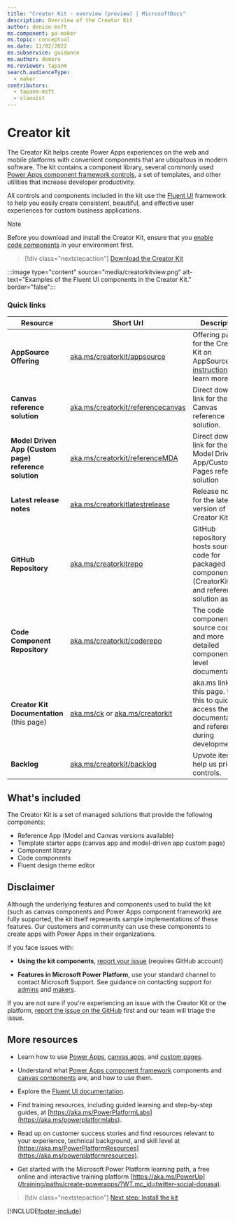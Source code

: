 ```yaml
---
title: "Creator Kit - overview (preview) | MicrosoftDocs"
description: Overview of the Creator Kit
author: denise-msft
ms.component: pa-maker
ms.topic: conceptual
ms.date: 11/02/2022
ms.subservice: guidance
ms.author: demora
ms.reviewer: tapanm
search.audienceType: 
  - maker
contributors:
  - tapanm-msft
  - slaouist
---
```


# Creator kit

The Creator Kit helps create Power Apps experiences on the web and mobile platforms with convenient components that are ubiquitous in modern software. The kit contains a component library, several commonly used [Power Apps component framework controls](/power-apps/developer/component-framework/overview), a set of templates, and other utilities that increase developer productivity.

All controls and components included in the kit use the [Fluent UI](https://developer.microsoft.com/fluentui#/) framework to help you easily create consistent, beautiful, and effective user experiences for custom business applications.

> [!NOTE]
> Before you download and install the Creator Kit, ensure that you [enable code components](/power-apps/developer/component-framework/component-framework-for-canvas-apps#enable-the-power-apps-component-framework-feature) in your environment first.

> [!div class="nextstepaction"]
> [Download the Creator Kit](https://aka.ms/creatorkitdownload)


:::image type="content" source="media/creatorkitview.png" alt-text="Examples of the Fluent UI components in the Creator Kit." border="false":::

### Quick links

| Resource | Short Url | Description |
| -------- | --------- | ----------- |
| **AppSource Offering** | [aka.ms/creatorkit/appsource](https://aka.ms/creatorkit/appsource) | Offering page for the Creator Kit on AppSource (see [instructions](./setup.md) to learn more). |
| **Canvas reference solution** | [aka.ms/creatorkit/referencecanvas](https://aka.ms/creatorkitreferencecanvas) | Direct download link for the Canvas reference solution. |
| **Model Driven App (Custom page) reference solution** | [aka.ms/creatorkit/referenceMDA](https://aka.ms/creatorkitreferencemda) | Direct download link for the Model Driven App/Custom Pages reference solution |
| **Latest release notes** | [aka.ms/creatorkitlatestrelease](https://aka.ms/creatorkitlatestrelease) | Release notes for the latest version of the Creator Kit | 
| **GitHub Repository** | [aka.ms/creatorkitrepo](https://github.com/microsoft/powercat-creator-kit) | GitHub repository that hosts source code for packaged components (CreatorKitCore) and reference solution assets. |
| **Code Component Repository** | [aka.ms/creatorkit/coderepo](https://aka.ms/creatorkit/coderepo) | The code component source code and more detailed component-level documentation. |
| **Creator Kit Documentation** (this page) | [aka.ms/ck](https://aka.ms/ck) or [aka.ms/creatorkit](https://aka.ms/creatorkit) | aka.ms link to this page. Use this to quickly access the documentation and reference during development. |
| **Backlog** | [aka.ms/creatorkit/backlog](https://aka.ms/creatorkit/backlog) | Upvote items to help us prioritize controls. |

## What's included

The Creator Kit is a set of managed solutions that provide the following components:

- Reference App (Model and Canvas versions available)
- Template starter apps (canvas app and model-driven app custom page)
- Component library
- Code components
- Fluent design theme editor

## Disclaimer

Although the underlying features and components used to build the kit (such as canvas components and Power Apps component framework) are fully supported, the kit itself represents sample implementations of these features. Our customers and community can use these components to create apps with Power Apps in their organizations.

If you face issues with:

- **Using the kit components**, [report your issue](https://aka.ms/Creator-Kit-Issues) (requires GitHub account)

- **Features in Microsoft Power Platform**, use your standard channel to contact Microsoft Support. See guidance on contacting support for [admins]() and [makers](https://powerapps.microsoft.com/en-us/support/).

If you are not sure if you're experiencing an issue with the Creator Kit or the platform, [report the issue on the GitHub](https://aka.ms/Creator-Kit-Issues) first and our team will triage the issue.

## More resources

- Learn how to use [Power Apps](/power-apps), [canvas apps](/power-apps/maker/canvas-apps/dev-enterprise-intro), and [custom pages](/power-apps/maker/model-driven-apps/model-app-page-overview).

- Understand what [Power Apps component framework](/power-apps/developer/component-framework/custom-controls-overview) components and [canvas components](/power-apps/maker/canvas-apps/create-component) are, and how to use them.

- Explore the [Fluent UI documentation](https://developer.microsoft.com/fluentui#/).

- Find training resources, including guided learning and step-by-step guides, at [https://aka.ms/PowerPlatformLabs](https://aka.ms/powerplatformlabs).

- Read up on customer success stories and find resources relevant to your experience, technical background, and skill level at [https://aka.ms/PowerPlatformResources](https://aka.ms/powerplatformresources).

- Get started with the Microsoft Power Platform learning path, a free online and interactive training platform [https://aka.ms/PowerUp](/training/paths/create-powerapps/?WT.mc_id=twitter-social-donasa).

> [!div class="nextstepaction"]
> [Next step: Install the kit](setup.md)

[!INCLUDE[footer-include](../../includes/footer-banner.md)]
